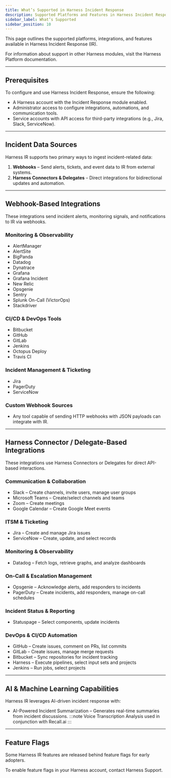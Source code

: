 ```yaml
---
title: What’s Supported in Harness Incident Response
description: Supported Platforms and Features in Harness Incident Response
sidebar_label: What’s Supported
sidebar_position: 10
---
```


This page outlines the supported platforms, integrations, and features available in Harness Incident Response (IR).

For information about support in other Harness modules, visit the Harness Platform documentation.

---

## Prerequisites

To configure and use Harness Incident Response, ensure the following:

- A Harness account with the Incident Response module enabled.
- Administrator access to configure integrations, automations, and communication tools.
- Service accounts with API access for third-party integrations (e.g., Jira, Slack, ServiceNow).

---

## Incident Data Sources

Harness IR supports two primary ways to ingest incident-related data:

1. **Webhooks** – Send alerts, tickets, and event data to IR from external systems.
2. **Harness Connectors & Delegates** – Direct integrations for bidirectional updates and automation.

---

## Webhook-Based Integrations

These integrations send incident alerts, monitoring signals, and notifications to IR via webhooks.

### Monitoring & Observability
- AlertManager  
- AlertSite  
- BigPanda  
- Datadog  
- Dynatrace  
- Grafana  
- Grafana Incident  
- New Relic  
- Opsgenie  
- Sentry  
- Splunk On-Call (VictorOps)  
- Stackdriver  

### CI/CD & DevOps Tools
- Bitbucket  
- GitHub  
- GitLab  
- Jenkins  
- Octopus Deploy  
- Travis CI  

### Incident Management & Ticketing
- Jira  
- PagerDuty  
- ServiceNow  

### Custom Webhook Sources
- Any tool capable of sending HTTP webhooks with JSON payloads can integrate with IR.

---

## Harness Connector / Delegate-Based Integrations

These integrations use Harness Connectors or Delegates for direct API-based interactions.

### Communication & Collaboration
- Slack – Create channels, invite users, manage user groups  
- Microsoft Teams – Create/select channels and teams  
- Zoom – Create meetings  
- Google Calendar – Create Google Meet events  

### ITSM & Ticketing
- Jira – Create and manage Jira issues  
- ServiceNow – Create, update, and select records  

### Monitoring & Observability
- Datadog – Fetch logs, retrieve graphs, and analyze dashboards  

### On-Call & Escalation Management
- Opsgenie – Acknowledge alerts, add responders to incidents  
- PagerDuty – Create incidents, add responders, manage on-call schedules  

### Incident Status & Reporting
- Statuspage – Select components, update incidents  

### DevOps & CI/CD Automation
- GitHub – Create issues, comment on PRs, list commits  
- GitLab – Create issues, manage merge requests  
- Bitbucket – Sync repositories for incident tracking  
- Harness – Execute pipelines, select input sets and projects  
- Jenkins – Run jobs, select projects  

---

## AI & Machine Learning Capabilities

Harness IR leverages AI-driven incident response with:

- AI-Powered Incident Summarization – Generates real-time summaries from incident discussions. 
:::note
Voice Transcription Analysis used in conjunction with Recall.ai 
:::
---

## Feature Flags

Some Harness IR features are released behind feature flags for early adopters.

To enable feature flags in your Harness account, contact Harness Support.